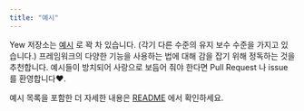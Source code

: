 ```yaml
---
title: "예시"
---
```


Yew 저장소는 [예시] 로 꽉 차 있습니다. \(각기 다른 수준의 유지 보수 수준을 가지고 있습니다.\)
프레임워크의 다양한 기능을 사용하는 법에 대해 감을 잡기 위해 정독하는 것을 추천합니다.
예시들이 방치되어 사랑으로 보듬어 줘야 한다면 Pull Request 나 issue 를 환영합니다♥.

예시 목록을 포함한 더 자세한 내용은 [README][예시] 에서 확인하세요.

[예시]: https://github.com/yewstack/yew/tree/v0.18/examples
